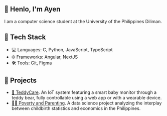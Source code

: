## 🍋 Henlo, I'm Ayen

I am a computer science student at the University of the Philippines Diliman.

## 🍉 Tech Stack
- 💻 Languages: C, Python, JavaScript, TypeScript
- 🌐 Frameworks: Angular, NextJS
- 🛠️ Tools: Git, Figma

## 🍓 Projects
- [🧸 TeddyCare](https://github.com/inunice/teddycare). An IoT system featuring a smart baby monitor through a teddy bear, fully controllable using a web app or with a wearable device.
- [👩‍🍼 Poverty and Parenting](https://github.com/inunice/tes-birth-rate). A data science project analyzing the interplay between childbirth statistics and economics in the Philippines.

<!--
**inunice/inunice** is a ✨ _special_ ✨ repository because its `README.md` (this file) appears on your GitHub profile.

Here are some ideas to get you started:

- 🔭 I’m currently working on ...
- 🌱 I’m currently learning ...
- 👯 I’m looking to collaborate on ...
- 🤔 I’m looking for help with ...
- 💬 Ask me about ...
- 📫 How to reach me: ...
- 😄 Pronouns: ...
- ⚡ Fun fact: ...
-->
